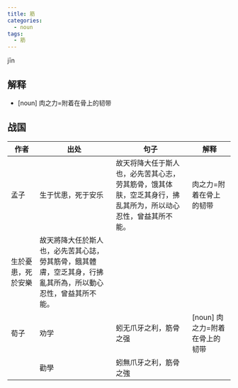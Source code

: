 ```yaml
---
title: 筋
categories:
  - noun
tags:
  - 筋
---
```


jīn
<!-- more -->

## 解释
* [noun] 肉之力=附着在骨上的韧带


## 战国

作者|出处|句子|解释
---|---|---|---
孟子|生于忧患，死于安乐|故天将降大任于斯人也，必先苦其心志，劳其筋骨，饿其体肤，空乏其身行，拂乱其所为，所以动心忍性，曾益其所不能。| 肉之力=附着在骨上的韧带
 |生於憂患，死於安樂|故天將降大任於斯人也，必先苦其心誌，勞其筋骨，餓其體膚，空乏其身，行拂亂其所為，所以動心忍性，曾益其所不能。|
荀子|劝学|蚓无爪牙之利，筋骨之强|[noun] 肉之力=附着在骨上的韧带
    |勸學|蚓無爪牙之利，筋骨之強|
